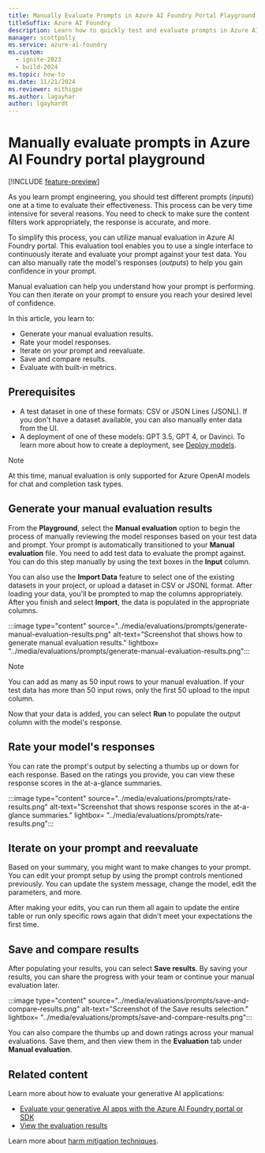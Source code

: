 ```yaml
---
title: Manually Evaluate Prompts in Azure AI Foundry Portal Playground
titleSuffix: Azure AI Foundry
description: Learn how to quickly test and evaluate prompts in Azure AI Foundry portal playground.
manager: scottpolly
ms.service: azure-ai-foundry
ms.custom:
  - ignite-2023
  - build-2024
ms.topic: how-to
ms.date: 11/21/2024
ms.reviewer: mithigpe
ms.author: lagayhar
author: lgayhardt
---
```


# Manually evaluate prompts in Azure AI Foundry portal playground

[!INCLUDE [feature-preview](../includes/feature-preview.md)]

As you learn prompt engineering, you should test different prompts (*inputs*) one at a time to evaluate their effectiveness. This process can be very time intensive for several reasons. You need to check to make sure the content filters work appropriately, the response is accurate, and more.

To simplify this process, you can utilize manual evaluation in Azure AI Foundry portal. This evaluation tool enables you to use a single interface to continuously iterate and evaluate your prompt against your test data. You can also manually rate the model's responses (*outputs*) to help you gain confidence in your prompt.  

Manual evaluation can help you understand how your prompt is performing. You can then iterate on your prompt to ensure you reach your desired level of confidence.

In this article, you learn to:

* Generate your manual evaluation results.
* Rate your model responses.
* Iterate on your prompt and reevaluate.
* Save and compare results.
* Evaluate with built-in metrics.

## Prerequisites

* A test dataset in one of these formats: CSV or JSON Lines (JSONL). If you don't have a dataset available, you can also manually enter data from the UI.
* A deployment of one of these models: GPT 3.5, GPT 4, or Davinci. To learn more about how to create a deployment, see [Deploy models](./deploy-models-openai.md).

> [!NOTE]
> At this time, manual evaluation is only supported for Azure OpenAI models for chat and completion task types.

## Generate your manual evaluation results

From the **Playground**, select the **Manual evaluation** option to begin the process of manually reviewing the model responses based on your test data and prompt. Your prompt is automatically transitioned to your **Manual evaluation** file. You need to add test data to evaluate the prompt against. You can do this step manually by using the text boxes in the **Input** column.

You can also use the **Import Data** feature to select one of the existing datasets in your project, or upload a dataset in CSV or JSONL format. After loading your data, you'll be prompted to map the columns appropriately. After you finish and select **Import**, the data is populated in the appropriate columns.  

:::image type="content" source="../media/evaluations/prompts/generate-manual-evaluation-results.png" alt-text="Screenshot that shows how to generate manual evaluation results." lightbox= "../media/evaluations/prompts/generate-manual-evaluation-results.png":::

> [!NOTE]
> You can add as many as 50 input rows to your manual evaluation. If your test data has more than 50 input rows, only the first 50 upload to the input column.

Now that your data is added, you can select **Run** to populate the output column with the model's response.

## Rate your model's responses

You can rate the prompt's output by selecting a thumbs up or down for each response. Based on the ratings you provide, you can view these response scores in the at-a-glance summaries.  

:::image type="content" source="../media/evaluations/prompts/rate-results.png" alt-text="Screenshot that shows response scores in the at-a-glance summaries." lightbox= "../media/evaluations/prompts/rate-results.png":::

## Iterate on your prompt and reevaluate

Based on your summary, you might want to make changes to your prompt. You can edit your prompt setup by using the prompt controls mentioned previously. You can update the system message, change the model, edit the parameters, and more.

After making your edits, you can run them all again to update the entire table or run only specific rows again that didn't meet your expectations the first time.  

## Save and compare results

After populating your results, you can select **Save results**. By saving your results, you can share the progress with your team or continue your manual evaluation later.  

:::image type="content" source="../media/evaluations/prompts/save-and-compare-results.png" alt-text="Screenshot of the Save results selection." lightbox= "../media/evaluations/prompts/save-and-compare-results.png":::

You can also compare the thumbs up and down ratings across your manual evaluations. Save them, and then view them in the **Evaluation** tab under **Manual evaluation**.

## Related content

Learn more about how to evaluate your generative AI applications:

* [Evaluate your generative AI apps with the Azure AI Foundry portal or SDK](./evaluate-generative-ai-app.md)
* [View the evaluation results](./evaluate-results.md)

Learn more about [harm mitigation techniques](../concepts/evaluation-approach-gen-ai.md).
